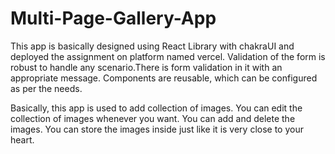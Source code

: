 # Multi-Page-Gallery-App

This app is basically designed using React Library with chakraUI and deployed the assignment on platform named vercel.
Validation of the form is robust to handle any scenario.There is form validation in it with an appropriate message.
Components are reusable, which can be configured as per the needs.

Basically, this app is used to add collection of images.
You can edit the collection of images whenever you want.
You can add and delete the images.
You can store the images inside just like it is very close to your heart.
